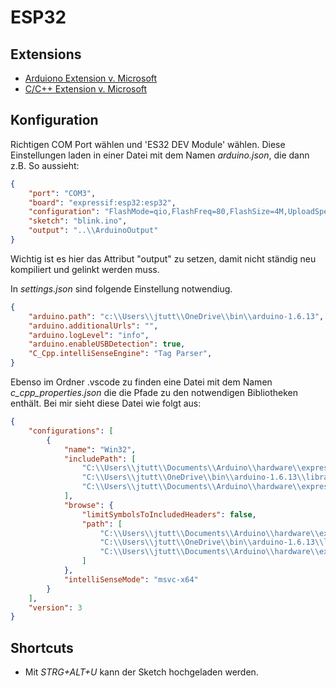 # ESP32
## Extensions
- [Arduiono Extension v. Microsoft](https://marketplace.visualstudio.com/items?itemName=vsciot-vscode.vscode-arduino)
- [C/C++ Extension v. Microsoft](https://marketplace.visualstudio.com/items?itemName=ms-vscode.cpptools)
## Konfiguration
Richtigen COM Port wählen und 'ES32 DEV Module' wählen. Diese Einstellungen laden in einer Datei mit dem Namen *arduino.json*, die dann z.B. So aussieht:
```json
{
    "port": "COM3",
    "board": "expressif:esp32:esp32",
    "configuration": "FlashMode=qio,FlashFreq=80,FlashSize=4M,UploadSpeed=921600,DebugLevel=none",
    "sketch": "blink.ino",
    "output": "..\\ArduinoOutput"
}
```
Wichtig ist es hier das Attribut "output" zu setzen, damit nicht ständig neu kompiliert und gelinkt werden muss.

In *settings.json* sind folgende Einstellung notwendiug.
```json
{
    "arduino.path": "c:\\Users\\jtutt\\OneDrive\\bin\\arduino-1.6.13",
    "arduino.additionalUrls": "",
    "arduino.logLevel": "info", 
    "arduino.enableUSBDetection": true,
    "C_Cpp.intelliSenseEngine": "Tag Parser",
}
```

Ebenso im Ordner .vscode zu finden eine Datei mit dem Namen *c_cpp_properties.json* die die Pfade zu den notwendigen Bibliotheken enthält. Bei mir sieht diese Datei wie folgt aus:
```json
{
    "configurations": [
        {
            "name": "Win32",
            "includePath": [
                "C:\\Users\\jtutt\\Documents\\Arduino\\hardware\\expressif\\esp32\\cores\\esp32",
                "C:\\Users\\jtutt\\OneDrive\\bin\\arduino-1.6.13\\libraries",
                "C:\\Users\\jtutt\\Documents\\Arduino\\hardware\\expressif\\esp32\\tools\\sdk\\include\\esp32"
            ],
            "browse": {
                "limitSymbolsToIncludedHeaders": false,
                "path": [
                    "C:\\Users\\jtutt\\Documents\\Arduino\\hardware\\expressif\\esp32\\cores\\esp32",
                    "C:\\Users\\jtutt\\OneDrive\\bin\\arduino-1.6.13\\libraries",
                    "C:\\Users\\jtutt\\Documents\\Arduino\\hardware\\expressif\\esp32\\tools\\sdk\\include\\esp32"
                ]
            },
            "intelliSenseMode": "msvc-x64"
        }
    ],
    "version": 3
}
```



## Shortcuts
- Mit *STRG+ALT+U* kann der Sketch hochgeladen werden.